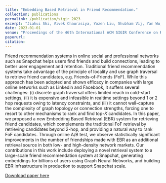 ```yaml
---
title: "Embedding Based Retrieval in Friend Recommendation."
collection: publications
permalink: /publication/sigir_2023
excerpt: "Jiahui Shi, Vivek Chaurasiya, Yozen Liu, Shubham Vij, Yan Wu, Satya Kanduri, Neil Shab, Peicheng Yu, Nik Srivastava, Lei Shi, Ganesh Venkataraman, and Jun Yu"
date: 2023-01-01
venue: "Proceedings of the 46th International ACM SIGIR Conference on Research and Development in Information Retrieval (SIGIR '23), July 23--27, 2023, Taipei, Taiwan"
paperurl:
citation:
---
```

Friend recommendation systems in online social and professional networks such as Snapchat helps users find friends and build connections, leading to better user engagement and retention. Traditional friend recommendation systems take advantage of the principle of locality and use graph traversal to retrieve friend candidates, e.g. Friends-of-Friends (FoF). While this approach has been adopted and shown efficacy in companies with large online networks such as Linkedin and Facebook, it suffers several challenges: (i) discrete graph traversal offers limited reach in cold-start settings, (ii) it is expensive and infeasible in realtime settings beyond 1 or 2 hop requests owing to latency constraints, and (iii) it cannot well-capture the complexity of graph topology or connection strengths, forcing one to resort to other mechanisms to rank and find top-$K$ candidates. In this paper, we proposed a new Embedding Based Retrieval (EBR) system for retrieving friend candidates, which complements the traditional FoF retrieval by retrieving candidates beyond 2-hop, and providing a natural way to rank FoF candidates. Through online A/B test, we observe statistically significant improvements in the number of friendships made with EBR as an additional retrieval source in both low- and high-density network markets. Our contributions in this work include deploying a novel retrieval system to a large-scale friend recommendation system at Snapchat, generating embeddings for billions of users using Graph Neural Networks, and building EBR infrastructure in production to support Snapchat scale. 

[Download paper here](https://github.com/zariable/zariable.github.io/blob/master/files/SIRIP_23__Embedding_based_Retrieval_in_Friend_Recommendation_submission.pdf)
